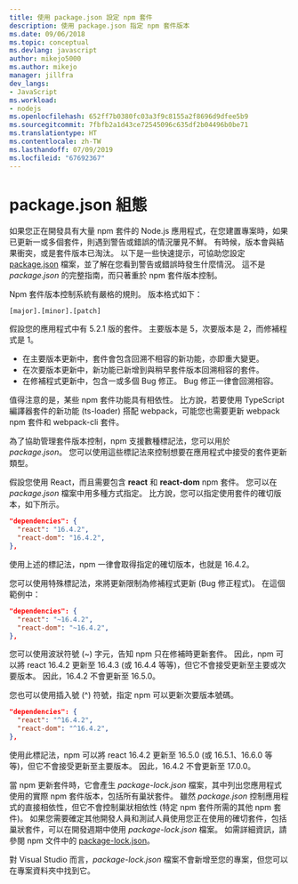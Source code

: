 ```yaml
---
title: 使用 package.json 設定 npm 套件
description: 使用 package.json 指定 npm 套件版本
ms.date: 09/06/2018
ms.topic: conceptual
ms.devlang: javascript
author: mikejo5000
ms.author: mikejo
manager: jillfra
dev_langs:
- JavaScript
ms.workload:
- nodejs
ms.openlocfilehash: 652ff7b0380fc03a3f9c8155a2f8696d9dfee5b9
ms.sourcegitcommit: 7fbfb2a1d43ce72545096c635df2b04496b0be71
ms.translationtype: HT
ms.contentlocale: zh-TW
ms.lasthandoff: 07/09/2019
ms.locfileid: "67692367"
---
```

# <a name="packagejson-configuration"></a>package.json 組態

如果您正在開發具有大量 npm 套件的 Node.js 應用程式，在您建置專案時，如果已更新一或多個套件，則遇到警告或錯誤的情況屢見不鮮。 有時候，版本會與結果衝突，或是套件版本已淘汰。 以下是一些快速提示，可協助您設定 [package.json](https://docs.npmjs.com/files/package.json) 檔案，並了解在您看到警告或錯誤時發生什麼情況。 這不是 *package.json* 的完整指南，而只著重於 npm 套件版本控制。

Npm 套件版本控制系統有嚴格的規則。 版本格式如下：

```
[major].[minor].[patch]
```

假設您的應用程式中有 5.2.1 版的套件。 主要版本是 5，次要版本是 2，而修補程式是 1。

* 在主要版本更新中，套件會包含回溯不相容的新功能，亦即重大變更。
* 在次要版本更新中，新功能已新增到與稍早套件版本回溯相容的套件。
* 在修補程式更新中，包含一或多個 Bug 修正。 Bug 修正一律會回溯相容。

值得注意的是，某些 npm 套件功能具有相依性。 比方說，若要使用 TypeScript 編譯器套件的新功能 (ts-loader) 搭配 webpack，可能您也需要更新 webpack npm 套件和 webpack-cli 套件。

為了協助管理套件版本控制，npm 支援數種標記法，您可以用於 *package.json*。 您可以使用這些標記法來控制想要在應用程式中接受的套件更新類型。

假設您使用 React，而且需要包含 **react** 和 **react-dom** npm 套件。 您可以在 *package.json* 檔案中用多種方式指定。 比方說，您可以指定使用套件的確切版本，如下所示。

  ```json
  "dependencies": {
    "react": "16.4.2",
    "react-dom": "16.4.2",
  },
  ```

使用上述的標記法，npm 一律會取得指定的確切版本，也就是 16.4.2。

您可以使用特殊標記法，來將更新限制為修補程式更新 (Bug 修正程式)。 在這個範例中：

  ```json
  "dependencies": {
    "react": "~16.4.2",
    "react-dom": "~16.4.2",
  },
  ```

您可以使用波狀符號 (~) 字元，告知 npm 只在修補時更新套件。 因此，npm 可以將 react 16.4.2 更新至 16.4.3 (或 16.4.4 等等)，但它不會接受更新至主要或次要版本。 因此，16.4.2 不會更新至 16.5.0。

您也可以使用插入號 (^) 符號，指定 npm 可以更新次要版本號碼。

  ```json
  "dependencies": {
    "react": "^16.4.2",
    "react-dom": "^16.4.2",
  },
  ```

使用此標記法，npm 可以將 react 16.4.2 更新至 16.5.0 (或 16.5.1、16.6.0 等等)，但它不會接受更新至主要版本。 因此，16.4.2 不會更新至 17.0.0。

當 npm 更新套件時，它會產生 *package-lock.json* 檔案，其中列出您應用程式使用的實際 npm 套件版本，包括所有巢狀套件。 雖然 *package.json* 控制應用程式的直接相依性，但它不會控制巢狀相依性 (特定 npm 套件所需的其他 npm 套件)。 如果您需要確定其他開發人員和測試人員使用您正在使用的確切套件，包括巢狀套件，可以在開發週期中使用 *package-lock.json* 檔案。 如需詳細資訊，請參閱 npm 文件中的 [package-lock.json](https://docs.npmjs.com/files/package-lock.json)。

對 Visual Studio 而言，*package-lock.json* 檔案不會新增至您的專案，但您可以在專案資料夾中找到它。
